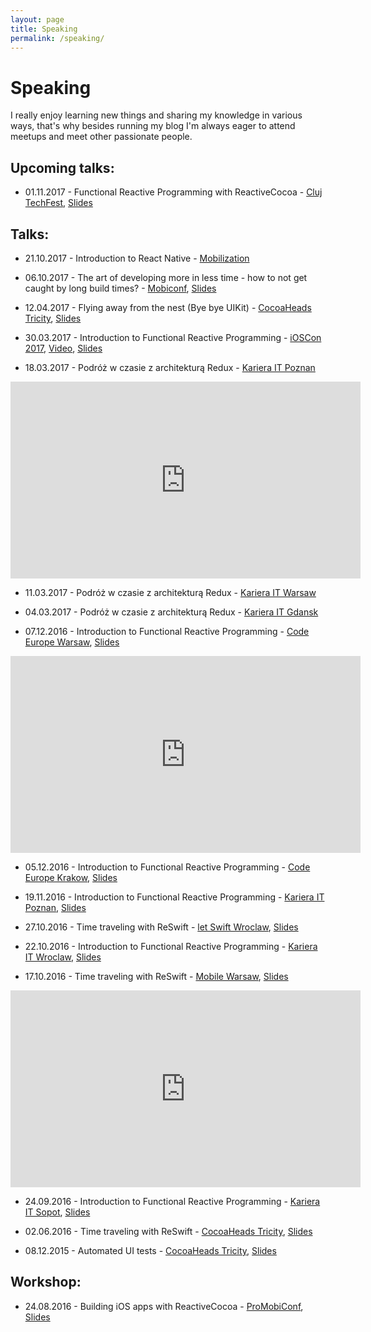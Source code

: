 ```yaml
---
layout: page
title: Speaking
permalink: /speaking/
---
```


Speaking
===

I really enjoy learning new things and sharing my knowledge in various ways, that's why besides running my blog I'm always eager to attend meetups and meet other passionate people.

Upcoming talks:
---

- 01.11.2017 - Functional Reactive Programming with ReactiveCocoa - [Cluj TechFest](http://cluj.techfest.ro/), [Slides](https://www.slideshare.net/secret/2FAXVS44FKK83L)


Talks:
---

- 21.10.2017 - Introduction to React Native - [Mobilization](http://2017.mobilization.pl/)  

- 06.10.2017 - The art of developing more in less time - how to not get caught by long build times? - [Mobiconf](https://2017.mobiconf.org/), [Slides](https://www.slideshare.net/secret/4i16nX6azn5RG3)

- 12.04.2017 - Flying away from the nest (Bye bye UIKit) - [CocoaHeads Tricity](https://www.facebook.com/CocoaHeadsTricity/), [Slides](https://speakerdeck.com/eluss/flying-away-from-the-nest-bye-bye-uikit)

- 30.03.2017 - Introduction to Functional Reactive Programming - [iOSCon 2017](https://skillsmatter.com/conferences/8180-ioscon-2017-the-conference-for-ios-and-swift-developers), [Video](https://skillsmatter.com/skillscasts/9545-introduction-to-functional-reactive-programming), [Slides](https://www.slideshare.net/EliaszSawicki/ioscon)

- 18.03.2017 - Podróż w czasie z architekturą Redux - [Kariera IT Poznan](http://careercon.pl/konferencja/kariera-it-poznan-18-03-2017/)

<iframe width="560" height="315" src="https://www.youtube.com/embed/nF4YTkNdZvI" frameborder="0" allowfullscreen></iframe>

- 11.03.2017 - Podróż w czasie z architekturą Redux - [Kariera IT Warsaw](http://careercon.pl/konferencja/kariera-it-warszawa-11-03-2017/)

- 04.03.2017 - Podróż w czasie z architekturą Redux - [Kariera IT Gdansk](http://careercon.pl/konferencja/kariera-it-gdansk-4-03-2017/)

- 07.12.2016 - Introduction to Functional Reactive Programming - [Code Europe Warsaw](https://www.codeeurope.pl/pl), [Slides](http://www.slideshare.net/EliaszSawicki/code-europe)

<iframe width="560" height="315" src="https://www.youtube.com/embed/PWVfK_4EWFk" frameborder="0" allowfullscreen></iframe>

- 05.12.2016 - Introduction to Functional Reactive Programming - [Code Europe Krakow](https://www.codeeurope.pl/pl), [Slides](http://www.slideshare.net/EliaszSawicki/code-europe)

- 19.11.2016 - Introduction to Functional Reactive Programming - [Kariera IT Poznan](http://careercon.pl/), [Slides](http://www.slideshare.net/EliaszSawicki/introduction-to-functional-reactive-programming-poznan)

- 27.10.2016 - Time traveling with ReSwift - [let Swift Wroclaw](https://www.facebook.com/letswiftwroclaw/), [Slides](http://www.slideshare.net/EliaszSawicki/time-traveling-with-reswift)

- 22.10.2016 - Introduction to Functional Reactive Programming - [Kariera IT Wroclaw](http://careercon.pl/), [Slides](http://www.slideshare.net/EliaszSawicki/introduction-to-functional-reactive-programming-67525036)

- 17.10.2016 - Time traveling with ReSwift - [Mobile Warsaw](http://mobile-warsaw.pl/meetup_42.html), [Slides](http://www.slideshare.net/EliaszSawicki/time-traveling-with-reswift)

<iframe width="560" height="315" src="https://www.youtube.com/embed/ODO9a-JLMM0" frameborder="0" allowfullscreen></iframe>

- 24.09.2016 - Introduction to Functional Reactive Programming - [Kariera IT Sopot](http://careercon.pl/), [Slides](http://www.slideshare.net/EliaszSawicki/introduction-to-functional-reactive-programming-67525036)


- 02.06.2016 - Time traveling with ReSwift - [CocoaHeads Tricity](https://www.facebook.com/CocoaHeadsTricity/), [Slides](http://www.slideshare.net/EliaszSawicki/reswift-cocoaheads-tricity)

- 08.12.2015 - Automated UI tests - [CocoaHeads Tricity](https://www.facebook.com/CocoaHeadsTricity/), [Slides](http://www.slideshare.net/EliaszSawicki/calabash-65433265)


Workshop:
---

- 24.08.2016 - Building iOS apps with ReactiveCocoa - [ProMobiConf](http://careercon.pl/), [Slides](http://www.slideshare.net/EliaszSawicki/reactivecocoa-workshop)
